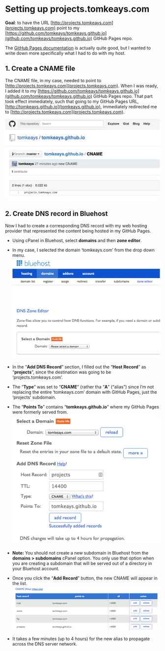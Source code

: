 # Setting up projects.tomkeays.com

**Goal**: to have the URL [http://projects.tomkeays.com](projects.tomkeays.com) point to my [https://github.com/tomkeays/tomkeays.github.io](github.com/tomkeays/tomkeays.github.io) GitHub Pages repo.

The [GitHub Pages documentation](https://pages.github.com/) is actually quite good, but I wanted to write down more specifically what I had to do with my host. 

## 1. Create a CNAME file

The CNAME file, in my case, needed to point to [http://projects.tomkeays.com](projects.tomkeays.com). When I was ready, I added it to my [https://github.com/tomkeays/tomkeays.github.io](github.com/tomkeays/tomkeays.github.io) GitHub Pages repo. That part took effect immediately, such that going to my GitHub Pages URL, [http://tomkeays.github.io](tomkeays.github.io), immediately redirected me to [http://projects.tomkeays.com](projects.tomkeays.com). 

![CNAME file in GitHub](./img/github-cname-02.png)

## 2. Create DNS record in Bluehost

Now I had to create a corresponding DNS record with my web hosting provider that represented the content being hosted in my GitHub Pages. 

- Using cPanel in Bluehost, select **domains** and then **zone editor**. 
- In my case, I selected the domain ‘tomkeays.com’ from the drop down menu. ![Step 3](./img/bluehost-dns-01.png)

- In the “**Add DNS Record**” section, I filled out the “**Host Record**” as “**projects**”, since the destination was going to be ‘projects.tomkeays.com’. 
- The “**Type**” was set to “**CNAME**” (rather tha “**A**” (“alias”) since I’m not replacing the entire ‘tomkeays.com’ domain with GitHub Pages, just the ‘projects’ subdomain. 
- The “**Points To**” contains “**tomkeays.github.io**” where my GitHub Pages were formerly served from. ![Step 4](./img/bluehost-dns-02.png)
- **Note:** You should not create a new subdomain in Bluehost from the **domains > subdomains** cPanel option. You only use that option when you are creating a subdomain that will be served out of a directory in your Bluehost account. 

- Once you click the “**Add Record**” button, the new CNAME will appear in the list. ![Step 5](./img/bluehost-dns-03.png)

- It takes a few minutes (up to 4 hours) for the new alias to propagate across the DNS server network. 
